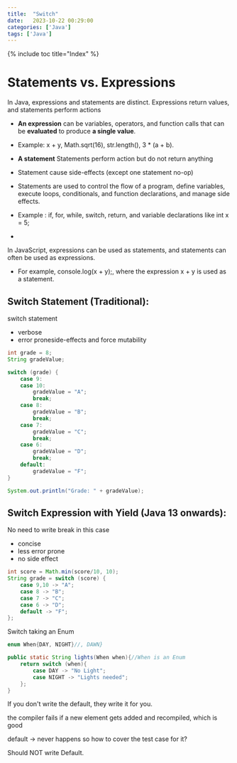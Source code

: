 ```yaml
---
title:  "Switch"
date:   2023-10-22 00:29:00
categories: ['Java']
tags: ['Java']
---
```


{% include toc title="Index" %}

# Statements vs. Expressions

In Java, expressions and statements are distinct. Expressions return values, and
statements perform actions

* **An expression** can be variables, operators, and function calls that can be
  **evaluated** to produce **a single value**.
* Example: x + y, Math.sqrt(16), str.length(), 3 * (a + b).

* **A statement** Statements perform action but do not return anything
* Statement cause side-effects (except one statement no-op)
* Statements are used to control the flow of a program, define variables,
  execute loops, conditionals, and function
  declarations, and manage side effects.
* Example : if, for, while, switch, return, and variable declarations like int
  x = 5;
*

In JavaScript, expressions can be used as statements, and statements can often
be used as expressions.

* For example, console.log(x + y);, where the expression x + y is used as a
  statement.

## Switch Statement (Traditional):

switch statement

* verbose
* error proneside-effects and force mutability

```java
int grade = 8;
String gradeValue;

switch (grade) {
    case 9:
    case 10:
        gradeValue = "A";
        break;
    case 8:
        gradeValue = "B";
        break;
    case 7:
        gradeValue = "C";
        break;
    case 6:
        gradeValue = "D";
        break;
    default:
        gradeValue = "F";
}

System.out.println("Grade: " + gradeValue);
```

## Switch Expression with Yield (Java 13 onwards):

No need to write break in this case

* concise
* less error prone
* no side effect

```java
int score = Math.min(score/10, 10);
String grade = switch (score) {
    case 9,10 -> "A";
    case 8 -> "B";
    case 7 -> "C";
    case 6 -> "D";
    default -> "F";
};
```

Switch taking an Enum

```java
enum When{DAY, NIGHT}//, DAWN}

public static String lights(When when){//When is an Enum
    return switch (when){
        case DAY -> "No Light";
        case NIGHT -> "Lights needed";
    };
}
```

If you don't write the default, they write it for you.

the compiler fails if a new element gets added and recompiled, which is good

default -> never happens so how to cover the test case for it?

Should NOT write Default.
